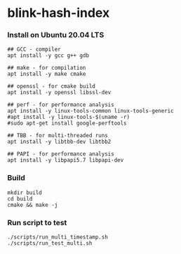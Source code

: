 # blink-hash-index

### Install on Ubuntu 20.04 LTS
```
## GCC - compiler
apt install -y gcc g++ gdb

## make - for compilation
apt install -y make cmake

## openssl - for cmake build
apt install -y openssl libssl-dev

## perf - for performance analysis
apt install -y linux-tools-common linux-tools-generic 
#apt install -y linux-tools-$(uname -r)
#sudo apt-get install google-perftools

## TBB - for multi-threaded runs
apt install -y libtbb-dev libtbb2

## PAPI - for performance analysis
apt install -y libpapi5.7 libpapi-dev

```

### Build
```
mkdir build
cd build
cmake && make -j
```

### Run script to test
```
./scripts/run_multi_timestamp.sh
./scripts/run_test_multi.sh
```